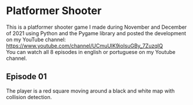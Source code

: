 # Platformer Shooter

This is a platformer shooter game I made during November and December of 2021 using Python and the
Pygame library and posted the development on my YouTube channel: 
<br>
https://www.youtube.com/channel/UCmuUlK9iolsuGBy_7ZuzqIQ
<br>
You can watch all 8 episodes in english or portuguese on my Youtube channel.


## Episode 01

The player is a red square moving around a black and white map with collision detection.

